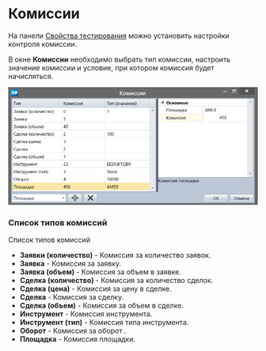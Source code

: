 # Комиссии

На панели [Свойства тестирования](Designer_Properties_emulation.md) можно установить настройки контроля комиссии.

В окне **Комиссии** необходимо выбрать тип комиссии, настроить значение комиссии и условие, при котором комиссия будет начисляться.

![Designer Commission Rule](../images/Designer_Commission_Rule.png)

### Список типов комиссий

Список типов комиссий

- **Заявки (количество)** \- Комиссия за количество заявок.
- **Заявка** \- Комиссия за заявку.
- **Заявка (объем)** \- Комиссия за объем в заявке.
- **Сделка (количество)** \- Комиссия за количество сделок.
- **Сделка (цена)** \- Комиссия за цену в сделке.
- **Сделка** \- Комиссия за сделку.
- **Сделка (объем)** \- Комиссия за объем в сделке.
- **Инструмент** \- Комиссия инструмента.
- **Инструмент (тип)** \- Комиссия типа инструмента.
- **Оборот** \- Комиссия за оборот .
- **Площадка** \- Комиссия площадки.
